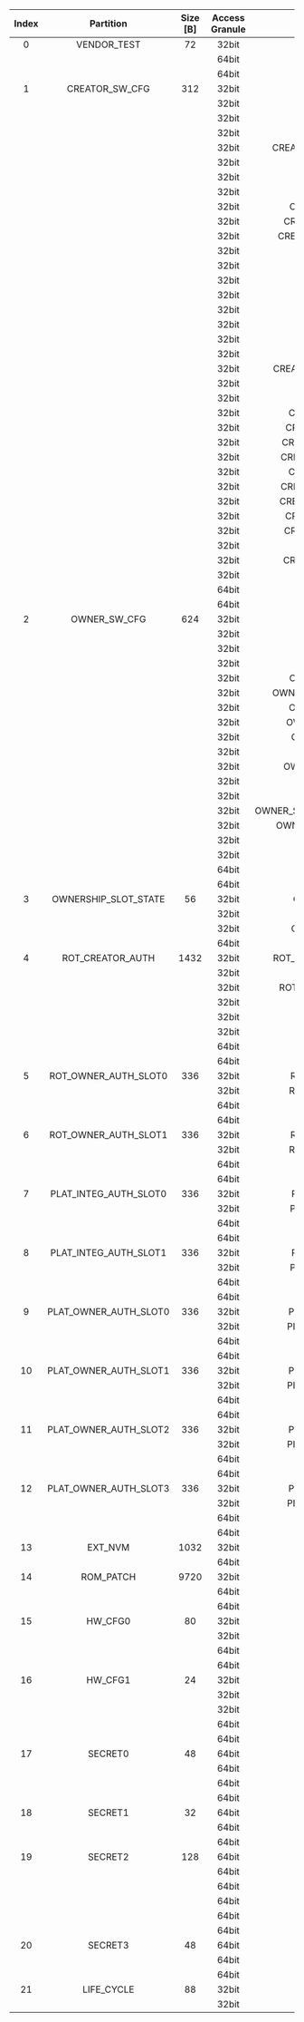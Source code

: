 <!--
DO NOT EDIT THIS FILE DIRECTLY.
It has been generated with ./util/topgen.py -t hw/top_darjeeling/data/top_darjeeling.hjson
-->

|  Index  |       Partition       |  Size [B]  |  Access Granule  |                                Item                                 |  Byte Address  |  Size [B]  |
|:-------:|:---------------------:|:----------:|:----------------:|:-------------------------------------------------------------------:|:--------------:|:----------:|
|    0    |      VENDOR_TEST      |     72     |      32bit       |                               SCRATCH                               |     0x000      |     56     |
|         |                       |            |      64bit       |           [VENDOR_TEST_DIGEST](#Reg_vendor_test_digest_0)           |     0x038      |     8      |
|         |                       |            |      64bit       |                           VENDOR_TEST_ZER                           |     0x040      |     8      |
|    1    |    CREATOR_SW_CFG     |    312     |      32bit       |                       CREATOR_SW_CFG_AST_CFG                        |     0x048      |    124     |
|         |                       |            |      32bit       |                     CREATOR_SW_CFG_AST_INIT_EN                      |     0x0C4      |     4      |
|         |                       |            |      32bit       |                      CREATOR_SW_CFG_OVERRIDES                       |     0x0C8      |     32     |
|         |                       |            |      32bit       |                     CREATOR_SW_CFG_ROM_EXT_SKU                      |     0x0E8      |     4      |
|         |                       |            |      32bit       |            CREATOR_SW_CFG_SIGVERIFY_RSA_MOD_EXP_IBEX_EN             |     0x0EC      |     4      |
|         |                       |            |      32bit       |                 CREATOR_SW_CFG_SIGVERIFY_RSA_KEY_EN                 |     0x0F0      |     8      |
|         |                       |            |      32bit       |                   CREATOR_SW_CFG_SIGVERIFY_SPX_EN                   |     0x0F8      |     4      |
|         |                       |            |      32bit       |                 CREATOR_SW_CFG_SIGVERIFY_SPX_KEY_EN                 |     0x0FC      |     8      |
|         |                       |            |      32bit       |                CREATOR_SW_CFG_FLASH_DATA_DEFAULT_CFG                |     0x104      |     4      |
|         |                       |            |      32bit       |               CREATOR_SW_CFG_FLASH_INFO_BOOT_DATA_CFG               |     0x108      |     4      |
|         |                       |            |      32bit       |              CREATOR_SW_CFG_FLASH_HW_INFO_CFG_OVERRIDE              |     0x10C      |     4      |
|         |                       |            |      32bit       |                        CREATOR_SW_CFG_RNG_EN                        |     0x110      |     4      |
|         |                       |            |      32bit       |                      CREATOR_SW_CFG_JITTER_EN                       |     0x114      |     4      |
|         |                       |            |      32bit       |                  CREATOR_SW_CFG_RET_RAM_RESET_MASK                  |     0x118      |     4      |
|         |                       |            |      32bit       |                     CREATOR_SW_CFG_MANUF_STATE                      |     0x11C      |     4      |
|         |                       |            |      32bit       |                     CREATOR_SW_CFG_ROM_EXEC_EN                      |     0x120      |     4      |
|         |                       |            |      32bit       |                       CREATOR_SW_CFG_CPUCTRL                        |     0x124      |     4      |
|         |                       |            |      32bit       |                 CREATOR_SW_CFG_MIN_SEC_VER_ROM_EXT                  |     0x128      |     4      |
|         |                       |            |      32bit       |                   CREATOR_SW_CFG_MIN_SEC_VER_BL0                    |     0x12C      |     4      |
|         |                       |            |      32bit       |             CREATOR_SW_CFG_DEFAULT_BOOT_DATA_IN_PROD_EN             |     0x130      |     4      |
|         |                       |            |      32bit       |                     CREATOR_SW_CFG_RMA_SPIN_EN                      |     0x134      |     4      |
|         |                       |            |      32bit       |                   CREATOR_SW_CFG_RMA_SPIN_CYCLES                    |     0x138      |     4      |
|         |                       |            |      32bit       |                CREATOR_SW_CFG_RNG_REPCNT_THRESHOLDS                 |     0x13C      |     4      |
|         |                       |            |      32bit       |                CREATOR_SW_CFG_RNG_REPCNTS_THRESHOLDS                |     0x140      |     4      |
|         |                       |            |      32bit       |               CREATOR_SW_CFG_RNG_ADAPTP_HI_THRESHOLDS               |     0x144      |     4      |
|         |                       |            |      32bit       |               CREATOR_SW_CFG_RNG_ADAPTP_LO_THRESHOLDS               |     0x148      |     4      |
|         |                       |            |      32bit       |                CREATOR_SW_CFG_RNG_BUCKET_THRESHOLDS                 |     0x14C      |     4      |
|         |                       |            |      32bit       |               CREATOR_SW_CFG_RNG_MARKOV_HI_THRESHOLDS               |     0x150      |     4      |
|         |                       |            |      32bit       |               CREATOR_SW_CFG_RNG_MARKOV_LO_THRESHOLDS               |     0x154      |     4      |
|         |                       |            |      32bit       |               CREATOR_SW_CFG_RNG_EXTHT_HI_THRESHOLDS                |     0x158      |     4      |
|         |                       |            |      32bit       |               CREATOR_SW_CFG_RNG_EXTHT_LO_THRESHOLDS                |     0x15C      |     4      |
|         |                       |            |      32bit       |                 CREATOR_SW_CFG_RNG_ALERT_THRESHOLD                  |     0x160      |     4      |
|         |                       |            |      32bit       |               CREATOR_SW_CFG_RNG_HEALTH_CONFIG_DIGEST               |     0x164      |     4      |
|         |                       |            |      32bit       |                  CREATOR_SW_CFG_SRAM_KEY_RENEW_EN                   |     0x168      |     4      |
|         |                       |            |      64bit       |        [CREATOR_SW_CFG_DIGEST](#Reg_creator_sw_cfg_digest_0)        |     0x170      |     8      |
|         |                       |            |      64bit       |                         CREATOR_SW_CFG_ZER                          |     0x178      |     8      |
|    2    |     OWNER_SW_CFG      |    624     |      32bit       |                  OWNER_SW_CFG_ROM_ERROR_REPORTING                   |     0x180      |     4      |
|         |                       |            |      32bit       |                   OWNER_SW_CFG_ROM_BOOTSTRAP_DIS                    |     0x184      |     4      |
|         |                       |            |      32bit       |                   OWNER_SW_CFG_ROM_ALERT_CLASS_EN                   |     0x188      |     4      |
|         |                       |            |      32bit       |                  OWNER_SW_CFG_ROM_ALERT_ESCALATION                  |     0x18C      |     4      |
|         |                       |            |      32bit       |                OWNER_SW_CFG_ROM_ALERT_CLASSIFICATION                |     0x190      |    400     |
|         |                       |            |      32bit       |             OWNER_SW_CFG_ROM_LOCAL_ALERT_CLASSIFICATION             |     0x320      |     64     |
|         |                       |            |      32bit       |                 OWNER_SW_CFG_ROM_ALERT_ACCUM_THRESH                 |     0x360      |     16     |
|         |                       |            |      32bit       |                OWNER_SW_CFG_ROM_ALERT_TIMEOUT_CYCLES                |     0x370      |     16     |
|         |                       |            |      32bit       |                 OWNER_SW_CFG_ROM_ALERT_PHASE_CYCLES                 |     0x380      |     64     |
|         |                       |            |      32bit       |                 OWNER_SW_CFG_ROM_ALERT_DIGEST_PROD                  |     0x3C0      |     4      |
|         |                       |            |      32bit       |               OWNER_SW_CFG_ROM_ALERT_DIGEST_PROD_END                |     0x3C4      |     4      |
|         |                       |            |      32bit       |                  OWNER_SW_CFG_ROM_ALERT_DIGEST_DEV                  |     0x3C8      |     4      |
|         |                       |            |      32bit       |                  OWNER_SW_CFG_ROM_ALERT_DIGEST_RMA                  |     0x3CC      |     4      |
|         |                       |            |      32bit       |           OWNER_SW_CFG_ROM_WATCHDOG_BITE_THRESHOLD_CYCLES           |     0x3D0      |     4      |
|         |                       |            |      32bit       |               OWNER_SW_CFG_ROM_KEYMGR_ROM_EXT_MEAS_EN               |     0x3D4      |     4      |
|         |                       |            |      32bit       |                      OWNER_SW_CFG_MANUF_STATE                       |     0x3D8      |     4      |
|         |                       |            |      32bit       |                   OWNER_SW_CFG_ROM_RSTMGR_INFO_EN                   |     0x3DC      |     4      |
|         |                       |            |      64bit       |          [OWNER_SW_CFG_DIGEST](#Reg_owner_sw_cfg_digest_0)          |     0x3E0      |     8      |
|         |                       |            |      64bit       |                          OWNER_SW_CFG_ZER                           |     0x3E8      |     8      |
|    3    | OWNERSHIP_SLOT_STATE  |     56     |      32bit       |                 OWNERSHIP_SLOT_STATE_ROT_OWNER_AUTH                 |     0x3F0      |     16     |
|         |                       |            |      32bit       |                OWNERSHIP_SLOT_STATE_PLAT_INTEG_AUTH                 |     0x400      |     16     |
|         |                       |            |      32bit       |                OWNERSHIP_SLOT_STATE_PLAT_OWNER_AUTH                 |     0x410      |     16     |
|         |                       |            |      64bit       |                      OWNERSHIP_SLOT_STATE_ZER                       |     0x420      |     8      |
|    4    |   ROT_CREATOR_AUTH    |    1432    |      32bit       |              ROT_CREATOR_AUTH_NON_RAW_MFW_CODESIGN_KEY              |     0x428      |    160     |
|         |                       |            |      32bit       |                  ROT_CREATOR_AUTH_OWNERSHIP_STATE                   |     0x4C8      |     4      |
|         |                       |            |      32bit       |              ROT_CREATOR_AUTH_ROM2_PATCH_SIGVERIFY_KEY              |     0x4CC      |    160     |
|         |                       |            |      32bit       |                  ROT_CREATOR_AUTH_KEYMANIFEST_KEY                   |     0x56C      |    160     |
|         |                       |            |      32bit       |                  ROT_CREATOR_AUTH_UNLOCK4XFER_KEY                   |     0x60C      |    160     |
|         |                       |            |      32bit       |                   ROT_CREATOR_AUTH_IDENTITY_CERT                    |     0x6AC      |    768     |
|         |                       |            |      64bit       |      [ROT_CREATOR_AUTH_DIGEST](#Reg_rot_creator_auth_digest_0)      |     0x9B0      |     8      |
|         |                       |            |      64bit       |                        ROT_CREATOR_AUTH_ZER                         |     0x9B8      |     8      |
|    5    | ROT_OWNER_AUTH_SLOT0  |    336     |      32bit       |                ROT_OWNER_AUTH_SLOT0_KEYMANIFEST_KEY                 |     0x9C0      |    160     |
|         |                       |            |      32bit       |                ROT_OWNER_AUTH_SLOT0_UNLOCK4XFER_KEY                 |     0xA60      |    160     |
|         |                       |            |      64bit       |  [ROT_OWNER_AUTH_SLOT0_DIGEST](#Reg_rot_owner_auth_slot0_digest_0)  |     0xB00      |     8      |
|         |                       |            |      64bit       |                      ROT_OWNER_AUTH_SLOT0_ZER                       |     0xB08      |     8      |
|    6    | ROT_OWNER_AUTH_SLOT1  |    336     |      32bit       |                ROT_OWNER_AUTH_SLOT1_KEYMANIFEST_KEY                 |     0xB10      |    160     |
|         |                       |            |      32bit       |                ROT_OWNER_AUTH_SLOT1_UNLOCK4XFER_KEY                 |     0xBB0      |    160     |
|         |                       |            |      64bit       |  [ROT_OWNER_AUTH_SLOT1_DIGEST](#Reg_rot_owner_auth_slot1_digest_0)  |     0xC50      |     8      |
|         |                       |            |      64bit       |                      ROT_OWNER_AUTH_SLOT1_ZER                       |     0xC58      |     8      |
|    7    | PLAT_INTEG_AUTH_SLOT0 |    336     |      32bit       |                PLAT_INTEG_AUTH_SLOT0_KEYMANIFEST_KEY                |     0xC60      |    160     |
|         |                       |            |      32bit       |                PLAT_INTEG_AUTH_SLOT0_UNLOCK4XFER_KEY                |     0xD00      |    160     |
|         |                       |            |      64bit       | [PLAT_INTEG_AUTH_SLOT0_DIGEST](#Reg_plat_integ_auth_slot0_digest_0) |     0xDA0      |     8      |
|         |                       |            |      64bit       |                      PLAT_INTEG_AUTH_SLOT0_ZER                      |     0xDA8      |     8      |
|    8    | PLAT_INTEG_AUTH_SLOT1 |    336     |      32bit       |                PLAT_INTEG_AUTH_SLOT1_KEYMANIFEST_KEY                |     0xDB0      |    160     |
|         |                       |            |      32bit       |                PLAT_INTEG_AUTH_SLOT1_UNLOCK4XFER_KEY                |     0xE50      |    160     |
|         |                       |            |      64bit       | [PLAT_INTEG_AUTH_SLOT1_DIGEST](#Reg_plat_integ_auth_slot1_digest_0) |     0xEF0      |     8      |
|         |                       |            |      64bit       |                      PLAT_INTEG_AUTH_SLOT1_ZER                      |     0xEF8      |     8      |
|    9    | PLAT_OWNER_AUTH_SLOT0 |    336     |      32bit       |                PLAT_OWNER_AUTH_SLOT0_KEYMANIFEST_KEY                |     0xF00      |    160     |
|         |                       |            |      32bit       |                PLAT_OWNER_AUTH_SLOT0_UNLOCK4XFER_KEY                |     0xFA0      |    160     |
|         |                       |            |      64bit       | [PLAT_OWNER_AUTH_SLOT0_DIGEST](#Reg_plat_owner_auth_slot0_digest_0) |     0x1040     |     8      |
|         |                       |            |      64bit       |                      PLAT_OWNER_AUTH_SLOT0_ZER                      |     0x1048     |     8      |
|   10    | PLAT_OWNER_AUTH_SLOT1 |    336     |      32bit       |                PLAT_OWNER_AUTH_SLOT1_KEYMANIFEST_KEY                |     0x1050     |    160     |
|         |                       |            |      32bit       |                PLAT_OWNER_AUTH_SLOT1_UNLOCK4XFER_KEY                |     0x10F0     |    160     |
|         |                       |            |      64bit       | [PLAT_OWNER_AUTH_SLOT1_DIGEST](#Reg_plat_owner_auth_slot1_digest_0) |     0x1190     |     8      |
|         |                       |            |      64bit       |                      PLAT_OWNER_AUTH_SLOT1_ZER                      |     0x1198     |     8      |
|   11    | PLAT_OWNER_AUTH_SLOT2 |    336     |      32bit       |                PLAT_OWNER_AUTH_SLOT2_KEYMANIFEST_KEY                |     0x11A0     |    160     |
|         |                       |            |      32bit       |                PLAT_OWNER_AUTH_SLOT2_UNLOCK4XFER_KEY                |     0x1240     |    160     |
|         |                       |            |      64bit       | [PLAT_OWNER_AUTH_SLOT2_DIGEST](#Reg_plat_owner_auth_slot2_digest_0) |     0x12E0     |     8      |
|         |                       |            |      64bit       |                      PLAT_OWNER_AUTH_SLOT2_ZER                      |     0x12E8     |     8      |
|   12    | PLAT_OWNER_AUTH_SLOT3 |    336     |      32bit       |                PLAT_OWNER_AUTH_SLOT3_KEYMANIFEST_KEY                |     0x12F0     |    160     |
|         |                       |            |      32bit       |                PLAT_OWNER_AUTH_SLOT3_UNLOCK4XFER_KEY                |     0x1390     |    160     |
|         |                       |            |      64bit       | [PLAT_OWNER_AUTH_SLOT3_DIGEST](#Reg_plat_owner_auth_slot3_digest_0) |     0x1430     |     8      |
|         |                       |            |      64bit       |                      PLAT_OWNER_AUTH_SLOT3_ZER                      |     0x1438     |     8      |
|   13    |        EXT_NVM        |    1032    |      32bit       |                  EXT_NVM_ANTIREPLAY_FRESHNESS_CNT                   |     0x1440     |    1024    |
|         |                       |            |      64bit       |                             EXT_NVM_ZER                             |     0x1840     |     8      |
|   14    |       ROM_PATCH       |    9720    |      32bit       |                           ROM_PATCH_DATA                            |     0x1848     |    9192    |
|         |                       |            |      64bit       |             [ROM_PATCH_DIGEST](#Reg_rom_patch_digest_0)             |     0x3E30     |     8      |
|         |                       |            |      64bit       |                            ROM_PATCH_ZER                            |     0x3E38     |     8      |
|   15    |        HW_CFG0        |     80     |      32bit       |                              DEVICE_ID                              |     0x3E40     |     32     |
|         |                       |            |      32bit       |                             MANUF_STATE                             |     0x3E60     |     32     |
|         |                       |            |      64bit       |               [HW_CFG0_DIGEST](#Reg_hw_cfg0_digest_0)               |     0x3E80     |     8      |
|         |                       |            |      64bit       |                             HW_CFG0_ZER                             |     0x3E88     |     8      |
|   16    |        HW_CFG1        |     24     |      32bit       |                            SOC_DBG_STATE                            |     0x3E90     |     4      |
|         |                       |            |      32bit       |                        EN_CSRNG_SW_APP_READ                         |     0x3E94     |     1      |
|         |                       |            |      32bit       |                           EN_SRAM_IFETCH                            |     0x3E95     |     1      |
|         |                       |            |      64bit       |               [HW_CFG1_DIGEST](#Reg_hw_cfg1_digest_0)               |     0x3E98     |     8      |
|         |                       |            |      64bit       |                             HW_CFG1_ZER                             |     0x3EA0     |     8      |
|   17    |        SECRET0        |     48     |      64bit       |                          TEST_UNLOCK_TOKEN                          |     0x3EA8     |     16     |
|         |                       |            |      64bit       |                           TEST_EXIT_TOKEN                           |     0x3EB8     |     16     |
|         |                       |            |      64bit       |               [SECRET0_DIGEST](#Reg_secret0_digest_0)               |     0x3EC8     |     8      |
|         |                       |            |      64bit       |                             SECRET0_ZER                             |     0x3ED0     |     8      |
|   18    |        SECRET1        |     32     |      64bit       |                         SRAM_DATA_KEY_SEED                          |     0x3ED8     |     16     |
|         |                       |            |      64bit       |               [SECRET1_DIGEST](#Reg_secret1_digest_0)               |     0x3EE8     |     8      |
|         |                       |            |      64bit       |                             SECRET1_ZER                             |     0x3EF0     |     8      |
|   19    |        SECRET2        |    128     |      64bit       |                              RMA_TOKEN                              |     0x3EF8     |     16     |
|         |                       |            |      64bit       |                       CREATOR_ROOT_KEY_SHARE0                       |     0x3F08     |     32     |
|         |                       |            |      64bit       |                       CREATOR_ROOT_KEY_SHARE1                       |     0x3F28     |     32     |
|         |                       |            |      64bit       |                            CREATOR_SEED                             |     0x3F48     |     32     |
|         |                       |            |      64bit       |               [SECRET2_DIGEST](#Reg_secret2_digest_0)               |     0x3F68     |     8      |
|         |                       |            |      64bit       |                             SECRET2_ZER                             |     0x3F70     |     8      |
|   20    |        SECRET3        |     48     |      64bit       |                             OWNER_SEED                              |     0x3F78     |     32     |
|         |                       |            |      64bit       |               [SECRET3_DIGEST](#Reg_secret3_digest_0)               |     0x3F98     |     8      |
|         |                       |            |      64bit       |                             SECRET3_ZER                             |     0x3FA0     |     8      |
|   21    |      LIFE_CYCLE       |     88     |      32bit       |                          LC_TRANSITION_CNT                          |     0x3FA8     |     48     |
|         |                       |            |      32bit       |                              LC_STATE                               |     0x3FD8     |     40     |
